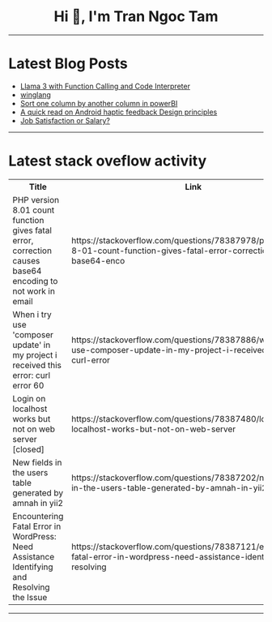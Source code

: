 <h1 align="center">Hi 👋, I'm Tran Ngoc Tam</h1>

---

# Latest Blog Posts 
<!-- BLOG-POST-LIST:START -->
- [Llama 3 with Function Calling and Code Interpreter](https://dev.to/tereza_tizkova/llama-3-with-function-calling-and-code-interpreter-55nb)
- [winglang](https://dev.to/anhphan2024/winglang-4j72)
- [Sort one column by another column in powerBI](https://dev.to/eudoh940/sort-one-column-by-another-column-in-powerbi-d5f)
- [A quick read on Android haptic feedback Design principles](https://dev.to/theplebdev/a-quick-read-on-android-haptic-feedback-design-principles-40k6)
- [Job Satisfaction or Salary?](https://dev.to/bellatrix/job-satisfaction-or-salary-2e51)
<!-- BLOG-POST-LIST:END -->

---

# Latest stack oveflow activity
<table>
  <tr><th>Title</th><th>Link</th></tr>
  <!-- STACKOVERFLOW:START --><tr><td>PHP version 8.01 count function gives fatal error, correction causes base64 encoding to not work in email</td><td>https://stackoverflow.com/questions/78387978/php-version-8-01-count-function-gives-fatal-error-correction-causes-base64-enco</td></tr><tr><td>When i try use &#39;composer update&#39; in my project i received this error: curl error 60</td><td>https://stackoverflow.com/questions/78387886/when-i-try-use-composer-update-in-my-project-i-received-this-error-curl-error</td></tr><tr><td>Login on localhost works but not on web server [closed]</td><td>https://stackoverflow.com/questions/78387480/login-on-localhost-works-but-not-on-web-server</td></tr><tr><td>New fields in the users table generated by amnah in yii2</td><td>https://stackoverflow.com/questions/78387202/new-fields-in-the-users-table-generated-by-amnah-in-yii2</td></tr><tr><td>Encountering Fatal Error in WordPress: Need Assistance Identifying and Resolving the Issue</td><td>https://stackoverflow.com/questions/78387121/encountering-fatal-error-in-wordpress-need-assistance-identifying-and-resolving</td></tr><!-- STACKOVERFLOW:END -->
</table>

---


